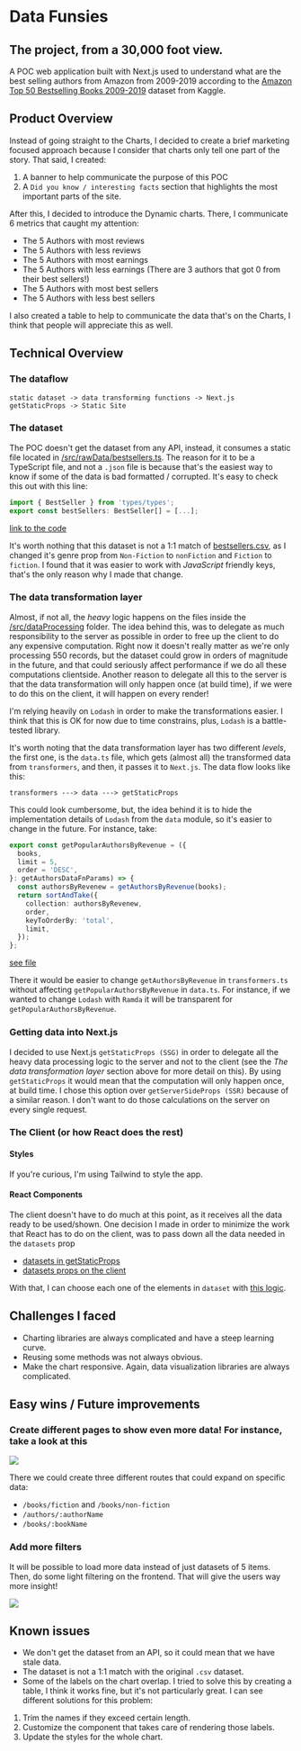 # Data Funsies

## The project, from a 30,000 foot view.
A POC web application built with Next.js used to understand what are the best selling authors from Amazon from 2009-2019 according to the [Amazon Top 50 Bestselling Books 2009-2019](https://www.kaggle.com/sootersaalu/amazon-top-50-bestselling-books-2009-2019) dataset from Kaggle.

## Product Overview
Instead of going straight to the Charts, I decided to create a brief marketing focused approach because I consider that charts only tell one part of the story. That said, I created:
1. A banner to help communicate the purpose of this POC
2. A `Did you know / interesting facts` section that highlights the most important parts of the site.

After this, I decided to introduce the Dynamic charts. There, I communicate 6 metrics that caught my attention:
- The 5 Authors with most reviews
- The 5 Authors with less reviews
- The 5 Authors with most earnings
- The 5 Authors with less earnings (There are 3 authors that got 0 from their best sellers!)
- The 5 Authors with most best sellers
- The 5 Authors with less best sellers

I also created a table to help to communicate the data that's on the Charts, I think that people will appreciate this as well.

## Technical Overview

### The dataflow

```text
static dataset -> data transforming functions -> Next.js getStaticProps -> Static Site
```

### The dataset
The POC doesn't get the dataset from any API, instead, it consumes a static file located in [/src/rawData/bestsellers.ts](https://github.com/alejandronanez/data-funsies/blob/e09e813c6b5a613dae99410882cc06990bba8ee9/src/rawData/bestsellers.ts). The reason for it to be a TypeScript file, and not a `.json` file is because that's the easiest way to know if some of the data is bad formatted / corrupted. It's easy to check this out with this line:

```typescript
import { BestSeller } from 'types/types';
export const bestSellers: BestSeller[] = [...];
```
[link to the code](https://github.com/alejandronanez/data-funsies/blob/e09e813c6b5a613dae99410882cc06990bba8ee9/src/rawData/bestsellers.ts#L1-L3)

It's worth nothing that this dataset is not a 1:1 match of [bestsellers.csv](https://github.com/alejandronanez/data-funsies/blob/e09e813c6b5a613dae99410882cc06990bba8ee9/src/rawData/bestsellers.csv), as I changed it's genre prop from `Non-Fiction` to `nonFiction` and `Fiction` to `fiction`. I found that it was easier to work with _JavaScript_ friendly keys, that's the only reason why I made that change.

### The data transformation layer
Almost, if not all, the _heavy_ logic happens on the files inside the [/src/dataProcessing](https://github.com/alejandronanez/data-funsies/tree/e09e813c6b5a613dae99410882cc06990bba8ee9/src/dataProcessing) folder. The idea behind this, was to delegate as much responsibility to the server as possible in order to free up the client to do any expensive computation. Right now it doesn't really matter as we're only processing 550 records, but the dataset could grow in orders of magnitude in the future, and that could seriously affect performance if we do all these computations clientside.  Another reason to delegate all this to the server is that the data transformation will only happen once (at build time), if we were to do this on the client, it will happen on every render!

I'm relying heavily on `Lodash` in order to make the transformations easier. I think that this is OK for now due to time constrains, plus, `Lodash` is a battle-tested library.

It's worth noting that the data transformation layer has two different _levels_, the first one, is the `data.ts` file, which gets (almost all) the transformed data from `transformers`, and then, it passes it to `Next.js`. The data flow looks like this:

```text
transformers ---> data ---> getStaticProps
```

This could look cumbersome, but, the idea behind it is to hide the implementation details of `Lodash` from the `data` module, so it's easier to change in the future. For instance, take:

```typescript
export const getPopularAuthorsByRevenue = ({
  books,
  limit = 5,
  order = 'DESC',
}: getAuthorsDataFnParams) => {
  const authorsByRevenew = getAuthorsByRevenue(books);
  return sortAndTake({
    collection: authorsByRevenew,
    order,
    keyToOrderBy: 'total',
    limit,
  });
};
```
[see file](https://github.com/alejandronanez/data-funsies/blob/main/src/dataProcessing/data.ts#L56-L68)

There it would be easier to change `getAuthorsByRevenue` in `transformers.ts` without affecting `getPopularAuthorsByRevenue` in `data.ts`. For instance, if we wanted to change `Lodash` with `Ramda` it will be transparent for `getPopularAuthorsByRevenue`.

### Getting data into Next.js

I decided to use Next.js `getStaticProps (SSG)` in order to delegate all the heavy data processing logic to the server and not to the client (see the _The data transformation layer_ section above for more detail on this). By using `getStaticProps` it would mean that the computation will only happen once, at build time.
I chose this option over `getServerSideProps (SSR)` because of a similar reason. I don't want to do those calculations on the server on every single request.

### The Client (or how React does the rest)

#### Styles
If you're curious, I'm using Tailwind to style the app.

#### React Components
The client doesn't have to do much at this point, as it receives all the data ready to be used/shown. One decision I made in order to minimize the work that React has to do on the client, was to pass down all the data needed in the `datasets` prop
- [datasets in getStaticProps](https://github.com/alejandronanez/data-funsies/blob/e09e813c6b5a613dae99410882cc06990bba8ee9/src/pages/index.tsx#L55-L117)
- [datasets props on the client](https://github.com/alejandronanez/data-funsies/blob/e09e813c6b5a613dae99410882cc06990bba8ee9/src/pages/index.tsx#L40)

With that, I can choose each one of the elements in `dataset` with [this logic](https://github.com/alejandronanez/data-funsies/blob/e09e813c6b5a613dae99410882cc06990bba8ee9/src/components/DynamicChart/DynamicChart.tsx#L22-L36).


## Challenges I faced
- Charting libraries are always complicated and have a steep learning curve.
- Reusing some methods was not always obvious.
- Make the chart responsive. Again, data visualization libraries are always complicated.

## Easy wins / Future improvements
### Create different pages to show even more data! For instance, take a look at this
![](https://cdn.zappy.app/ce562e080aa227466b3ffbc72b6718af.png)

There we could create three different routes that could expand on specific data:

- `/books/fiction` and `/books/non-fiction`
- `/authors/:authorName`
- `/books/:bookName`
### Add more filters
It will be possible to load more data instead of just datasets of 5 items. Then, do some light filtering on the frontend. That will give the users way more insight!

![](https://cdn.zappy.app/99d35e2d76a065d9d1122d8d70084590.png)

## Known issues
- We don't get the dataset from an API, so it could mean that we have stale data.
- The dataset is not a 1:1 match with the original `.csv` dataset.
- Some of the labels on the chart overlap. I tried to solve this by creating a table, I think it works fine, but it's not particularly great. I can see different solutions for this problem:
1. Trim the names if they exceed certain length.
2. Customize the component that takes care of rendering those labels.
3. Update the styles for the whole chart.

